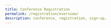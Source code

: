 ```yaml
---
title: Conference Registration
permalink: /registration/overview/
description: conference, registration, sign-up,
---
```


